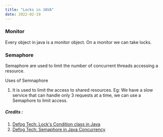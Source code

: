 ```yaml
---
title: "Locks in JAVA"
date: 2022-02-19
---
```


### Monitor
Every object in java is a monitor object. On a monitor we can take locks.

### Semaphore
Semaphore are used to limit the number of concurrent threads accessing a resource.  

Uses of Semnaphore
1. It is used to limit the access to shared resources. Eg: We have a slow service that can handle only 3 requests at a time, we can use a Semaphore to limit access.

##### Credits :  
1. [Defog Tech: Lock's Condition class in Java](https://www.youtube.com/watch?v=N0mMm5PF5Ow&list=PLhfHPmPYPPRk6yMrcbfafFGSbE2EPK_A6&index=10)
2. [Defog Tech: Semaphore in Java Concurrency](https://www.youtube.com/watch?v=shH38znT_sQ)
